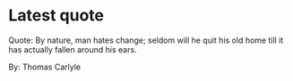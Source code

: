 # Latest quote 

Quote: By nature, man hates change; seldom will he quit his old home till it has actually fallen around his ears. 

By: Thomas Carlyle